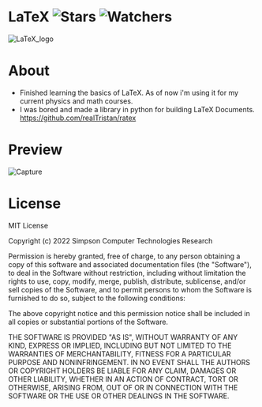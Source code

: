 # LaTeX ![Stars](https://img.shields.io/github/stars/Simpson-Computer-Technologies-Research/LaTeX?color=brightgreen) ![Watchers](https://img.shields.io/github/watchers/Simpson-Computer-Technologies-Research/LaTeX?label=Watchers)
![LaTeX_logo](https://user-images.githubusercontent.com/75189508/205197994-f6a28162-6a7c-4431-8ed4-dded53703d8a.svg)

# About
- Finished learning the basics of LaTeX. As of now i'm using it for my current physics and math courses.
- I was bored and made a library in python for building LaTeX Documents. https://github.com/realTristan/ratex

# Preview
![Capture](https://user-images.githubusercontent.com/75189508/205423459-2aab041f-4ad4-4d59-83b7-8e9be640b6a0.png)

# License
MIT License

Copyright (c) 2022 Simpson Computer Technologies Research

Permission is hereby granted, free of charge, to any person obtaining a copy
of this software and associated documentation files (the "Software"), to deal
in the Software without restriction, including without limitation the rights
to use, copy, modify, merge, publish, distribute, sublicense, and/or sell
copies of the Software, and to permit persons to whom the Software is
furnished to do so, subject to the following conditions:

The above copyright notice and this permission notice shall be included in all
copies or substantial portions of the Software.

THE SOFTWARE IS PROVIDED "AS IS", WITHOUT WARRANTY OF ANY KIND, EXPRESS OR
IMPLIED, INCLUDING BUT NOT LIMITED TO THE WARRANTIES OF MERCHANTABILITY,
FITNESS FOR A PARTICULAR PURPOSE AND NONINFRINGEMENT. IN NO EVENT SHALL THE
AUTHORS OR COPYRIGHT HOLDERS BE LIABLE FOR ANY CLAIM, DAMAGES OR OTHER
LIABILITY, WHETHER IN AN ACTION OF CONTRACT, TORT OR OTHERWISE, ARISING FROM,
OUT OF OR IN CONNECTION WITH THE SOFTWARE OR THE USE OR OTHER DEALINGS IN THE
SOFTWARE.

